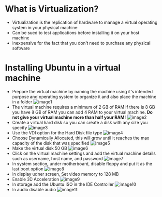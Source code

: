 # What is Virtualization?
* Virtualization is the replication of hardware to manage a virtual operating system in your physical machine
* Can be sued to test applications before installing it on your host machine
* Inexpensive for the fact that you don't need to purchase any physical software

# Installing Ubuntu in a virtual machine
* Prepare the virtual machine by naming the machine using it's intended purpose and operating system to organize it and also place the machine in a folder
![image1](vmname.png)
* The virtual machine requires a minimum of 2 GB of RAM if there is 8 GB you have 8 GB of RAM you can add 4 RAM to your virtual machine. **Do not give your virtual machine more than half your RAM!**
![image2](memorysize.png)
* Create a virtual hard disk so you can create a disk with any size you specify
![image3](createhd.png)
* Use the VDI option for the Hard Disk file type
![image4](createvdi.png)
* Choose Dynamically Allocated, this will grow until it reaches the max capacity of the disk that was specified
![image5](dynamic.png)
* Make the virtual disk 50 GB
![image6](filesize.png)
* Click on the virtual machine settings and add the virtual machine details such as username, host name, and password
![image7](description.png)
* In system section, under motherboard, disable floppy and put it as the last boot option
![image8](floppy.png)
* In display udner screen, Set video memory to 128 MB
* Enable 3D Acceleration
![image9](videomemory.png)
* In storage add the Ubuntu ISO in the IDE Controller
![image10](IDE.png)
* In audio disable audio
![image11](audio.png)